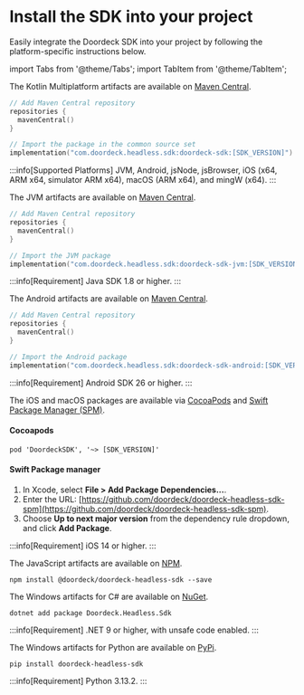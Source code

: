 # Install the SDK into your project

Easily integrate the Doordeck SDK into your project by following the platform-specific instructions below.

import Tabs from '@theme/Tabs';
import TabItem from '@theme/TabItem';

<Tabs>
<TabItem value="kmp" label="KMP">

The Kotlin Multiplatform artifacts are available on [Maven Central](https://central.sonatype.com/artifact/com.doordeck.headless.sdk/doordeck-sdk).

```kotlin showLineNumbers title="build.gradle.kts"
// Add Maven Central repository
repositories {
  mavenCentral()
}

// Import the package in the common source set
implementation("com.doordeck.headless.sdk:doordeck-sdk:[SDK_VERSION]")
```

:::info[Supported Platforms]
JVM, Android, jsNode, jsBrowser, iOS (x64, ARM x64, simulator ARM x64), macOS (ARM x64), and mingW (x64).
:::

</TabItem>
<TabItem value="jvm" label="JVM">

The JVM artifacts are available on [Maven Central](https://central.sonatype.com/artifact/com.doordeck.headless.sdk/doordeck-sdk-jvm).

```kotlin showLineNumbers title="gradle.kts"
// Add Maven Central repository
repositories {
  mavenCentral()
}

// Import the JVM package
implementation("com.doordeck.headless.sdk:doordeck-sdk-jvm:[SDK_VERSION]")
```
:::info[Requirement]
Java SDK 1.8 or higher.
:::

</TabItem>
<TabItem value="android" label="Android">

The Android artifacts are available on [Maven Central](https://central.sonatype.com/artifact/com.doordeck.headless.sdk/doordeck-sdk-android).

```kotlin showLineNumbers title="gradle.kts"
// Add Maven Central repository
repositories {
  mavenCentral()
}

// Import the Android package
implementation("com.doordeck.headless.sdk:doordeck-sdk-android:[SDK_VERSION]")
```
:::info[Requirement]
Android SDK 26 or higher.
:::

</TabItem>
<TabItem value="swift" label="Swift">

The iOS and macOS packages are available via [CocoaPods](https://cocoapods.org/pods/DoordeckSDK) and [Swift Package Manager (SPM)](https://github.com/doordeck/doordeck-headless-sdk-spm).

#### Cocoapods
```pod 'DoordeckSDK', '~> [SDK_VERSION]'```

#### Swift Package manager
1. In Xcode, select **File > Add Package Dependencies...**.
2. Enter the URL: [https://github.com/doordeck/doordeck-headless-sdk-spm](https://github.com/doordeck/doordeck-headless-sdk-spm).
3. Choose **Up to next major version** from the dependency rule dropdown, and click **Add Package**.

:::info[Requirement]
iOS 14 or higher.
:::

</TabItem>
<TabItem value="js" label="JavaScript">

The JavaScript artifacts are available on [NPM](https://www.npmjs.com/package/@doordeck/doordeck-headless-sdk).

```shell title="Shell"
npm install @doordeck/doordeck-headless-sdk --save
```

</TabItem>
<TabItem value="csharp" label="C#">

The Windows artifacts for C# are available on [NuGet](https://www.nuget.org/packages/Doordeck.Headless.Sdk).

```shell title="Shell"
dotnet add package Doordeck.Headless.Sdk
```
:::info[Requirement]
.NET 9 or higher, with unsafe code enabled.
:::

</TabItem>
<TabItem value="python" label="Python">

The Windows artifacts for Python are available on [PyPi](https://pypi.org/project/doordeck-headless-sdk/).

```shell title="Shell"
pip install doordeck-headless-sdk
```
:::info[Requirement]
Python 3.13.2.
:::

</TabItem>
</Tabs>

